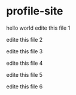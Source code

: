 # profile-site
hello world
edite this file 1

edite this file 2

edite this file 3

edite this file 4

edite this file 5

edite this file 6
